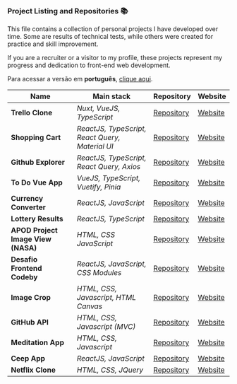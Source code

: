 ### Project Listing and Repositories :books:

This file contains a collection of personal projects I have developed over time. Some are results of technical tests, while others were created for practice and skill improvement.

If you are a recruiter or a visitor to my profile, these projects represent my progress and dedication to front-end web development.

Para acessar a versão em **português**, [clique aqui](./README-pt.md).

| Name | Main stack | Repository | Website |
|------|-----------------|-------------|---------|
| **Trello Clone** | *Nuxt, VueJS, TypeScript* |  [Repository][trello-clone-repo] | [Website][trello-clone-website] |
| **Shopping Cart** | *ReactJS, TypeScript, React Query, Material UI* | [Repository][react-ts-shopping-cart-repo] | [Website][react-ts-shopping-cart-website] |
| **Github Explorer** | *ReactJS, TypeScript, React Query, Axios* | [Repository][github-explorer-repo] | [Website][github-explorer-website] |
| **To Do Vue App** | *VueJS, TypeScript, Vuetify, Pinia* | [Repository][todo-vue-app-repo] | [Website][todo-vue-app-website] |
| **Currency Converter** | *ReactJS, JavaScript* | [Repository][conversor-moeda-repo] | [Website][conversor-moeda-website] |
| **Lottery Results** | *ReactJS, TypeScript* | [Repository][resultados-loteria-repo] | [Website][resultados-loteria-website] |
| **APOD Project Image View (NASA)** | *HTML, CSS JavaScript* | [Repository][projeto-apod-repo] | [Website][projeto-apod-website] |
| **Desafio Frontend Codeby** | *ReactJS, JavaScript, CSS Modules* | [Repository][desafio-frontend-codeby-repo] | [Website][desafio-frontend-codeby-website] |
| **Image Crop** | *HTML, CSS, Javascript, HTML Canvas* | [Repository][image-crop-repo] | [Website][image-crop-website] |
| **GitHub API** | *HTML, CSS, Javascript (MVC)* | [Repository][github-api-repo] | [Website][github-api-website] |
| **Meditation App** | *HTML, CSS, Javascript* | [Repository][app-de-meditacao-repo] | [Website][app-de-meditacao-website] |
| **Ceep App** | *ReactJS, JavaScript* | [Repository][ceep-app-repo] | [Website][ceep-app-website] |
| **Netflix Clone** | *HTML, CSS, JQuery* | [Repository][clone-netflix-repo] | [Website][clone-netflix-website] |

<!-- VARIAVEIS -->
[trello-clone-repo]: https://github.com/allankildare/trello-clone-nuxt-3
[trello-clone-website]: https://mini-trello-nuxt-allankildre.netlify.app/
[todo-vue-app-repo]: https://github.com/allankildare/todo-vue-app
[todo-vue-app-website]: https://todo-vue-app-allankildare.netlify.app/
[resultados-loteria-repo]: https://github.com/allankildare/resultados-loteria
[resultados-loteria-website]: https://resultadosdeloteriabrainn.netlify.app/
[github-explorer-repo]: https://github.com/allankildare/github-explorer
[github-explorer-website]: https://github-explorer-allankildare.netlify.app/
[react-ts-shopping-cart-repo]: https://github.com/allankildare/react-ts-shopping-cart
[react-ts-shopping-cart-website]: https://react-ts-shopping-cart-five.vercel.app/
[conversor-moeda-repo]: https://github.com/allankildare/conversor-moeda
[conversor-moeda-website]: https://conversor-moeda.allankildare.vercel.app/
[projeto-apod-repo]: https://github.com/allankildare/projeto-apod
[projeto-apod-website]: https://apodapi.netlify.app/
[desafio-frontend-codeby-repo]: https://github.com/allankildare/desafio-frontend-codeby
[desafio-frontend-codeby-website]: https://desafio-frontend-codeby.vercel.app/
[image-crop-repo]: https://github.com/allankildare/image-crop
[image-crop-website]: https://imagecropjavascript.netlify.app/
[github-api-repo]: https://github.com/allankildare/github-api
[github-api-website]: https://githubapipesquisa.netlify.app/
[app-de-meditacao-repo]: https://github.com/allankildare/app-de-meditacao
[app-de-meditacao-website]: https://appmeditacaoweb.netlify.app/
[ceep-app-repo]:https://github.com/allankildare/ceep-app
[ceep-app-website]: http://ceep-app.allankildare.vercel.app/
[clone-netflix-repo]: https://github.com/allankildare/clone-netflix
[clone-netflix-website]: https://recriacaonetflix.netlify.app/
[clone-instagram-repo]: https://github.com/allankildare/clone-instagram
[clone-instagram-website]: https://logininstagram.netlify.app/
